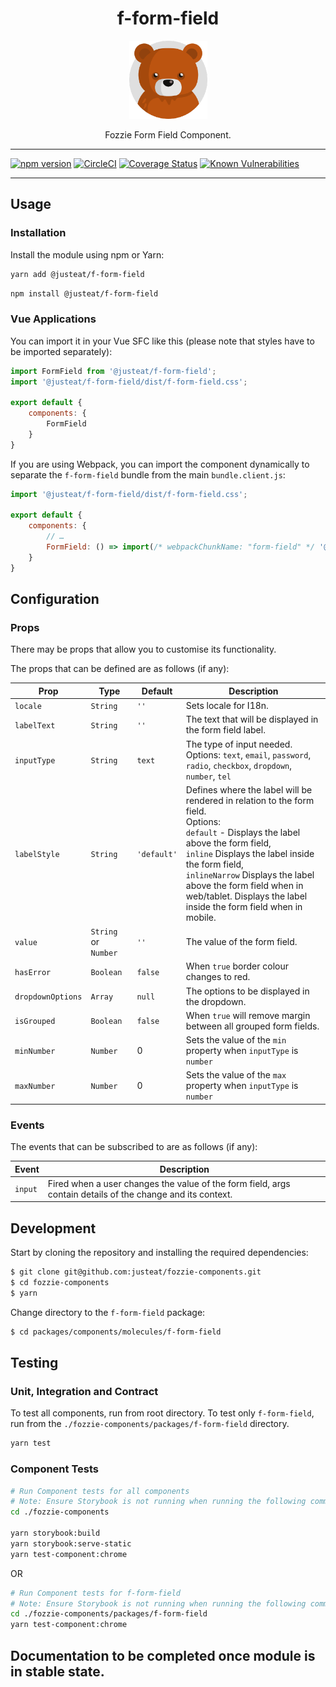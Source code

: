 <div align="center">

# f-form-field

<img width="125" alt="Fozzie Bear" src="../../../../bear.png" />

Fozzie Form Field Component.

</div>

---

[![npm version](https://badge.fury.io/js/%40justeat%2Ff-form-field.svg)](https://badge.fury.io/js/%40justeat%2Ff-form-field)
[![CircleCI](https://circleci.com/gh/justeat/fozzie-components.svg?style=svg)](https://circleci.com/gh/justeat/workflows/fozzie-components)
[![Coverage Status](https://coveralls.io/repos/github/justeat/f-form-field/badge.svg)](https://coveralls.io/github/justeat/f-form-field)
[![Known Vulnerabilities](https://snyk.io/test/github/justeat/f-form-field/badge.svg?targetFile=package.json)](https://snyk.io/test/github/justeat/f-form-field?targetFile=package.json)

---

## Usage

### Installation

Install the module using npm or Yarn:

```sh
yarn add @justeat/f-form-field
```

```sh
npm install @justeat/f-form-field
```

### Vue Applications

You can import it in your Vue SFC like this (please note that styles have to be imported separately):

```js
import FormField from '@justeat/f-form-field';
import '@justeat/f-form-field/dist/f-form-field.css';

export default {
    components: {
        FormField
    }
}
```

If you are using Webpack, you can import the component dynamically to separate the `f-form-field` bundle from the main `bundle.client.js`:

```js
import '@justeat/f-form-field/dist/f-form-field.css';

export default {
    components: {
        // …
        FormField: () => import(/* webpackChunkName: "form-field" */ '@justeat/f-form-field')
    }
}
```

## Configuration

### Props

There may be props that allow you to customise its functionality.

The props that can be defined are as follows (if any):

| Prop  | Type  | Default | Description |
| ----- | ----- | ------- | ----------- |
| `locale` | `String` | `''` | Sets locale for I18n. |
| `labelText` | `String` | `''` | The text that will be displayed in the form field label. |
| `inputType` | `String` | `text` | The type of input needed. <br>Options: `text`, `email`, `password`, `radio`, `checkbox`, `dropdown`, `number`, `tel`  |
| `labelStyle` | `String` | `'default'` | Defines where the label will be rendered in relation to the form field. <br>Options: <br>`default` - Displays the label above the form field, <br>`inline` Displays the label inside the form field,<br>`inlineNarrow` Displays the label above the form field when in web/tablet. Displays the label inside the form field when in mobile.<br>|
| `value` | `String` or `Number` | `''` | The value of the form field. |
| `hasError` | `Boolean` | `false` | When `true` border colour changes to red. |
| `dropdownOptions` | `Array` | `null` | The options to be displayed in the dropdown. |
| `isGrouped` | `Boolean` | `false` | When `true` will remove margin between all grouped form fields. |
| `minNumber` | `Number` | 0 | Sets the value of the `min` property when `inputType` is `number` |
| `maxNumber` | `Number` | 0 | Sets the value of the `max` property when `inputType` is `number` |

### Events

The events that can be subscribed to are as follows (if any):

| Event | Description |
| ----- | ----------- |
| `input` | Fired when a user changes the value of the form field, args contain details of the change and its context. |

## Development

Start by cloning the repository and installing the required dependencies:

```sh
$ git clone git@github.com:justeat/fozzie-components.git
$ cd fozzie-components
$ yarn
```

Change directory to the `f-form-field` package:

```sh
$ cd packages/components/molecules/f-form-field
```

## Testing

### Unit, Integration and Contract

To test all components, run from root directory.
To test only `f-form-field`, run from the `./fozzie-components/packages/f-form-field` directory.

```sh
yarn test
```

### Component Tests

```bash
# Run Component tests for all components
# Note: Ensure Storybook is not running when running the following commands
cd ./fozzie-components

yarn storybook:build
yarn storybook:serve-static
yarn test-component:chrome
```

OR

```bash
# Run Component tests for f-form-field
# Note: Ensure Storybook is not running when running the following commands
cd ./fozzie-components/packages/f-form-field
yarn test-component:chrome
```


## Documentation to be completed once module is in stable state.
